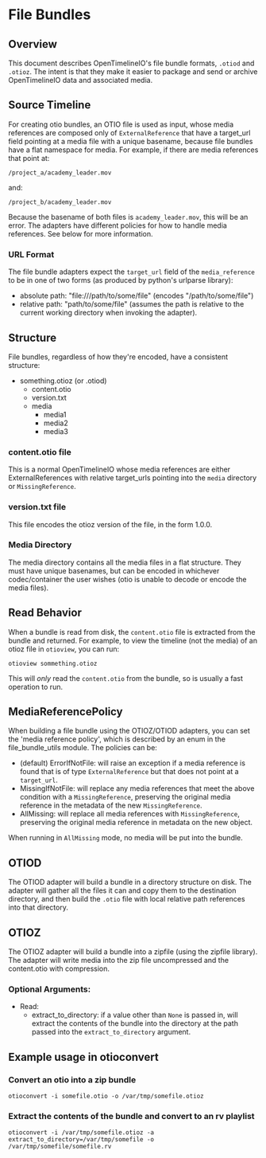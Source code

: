 # File Bundles

## Overview

This document describes OpenTimelineIO's file bundle formats, `.otiod` and `.otioz`.  The intent is that they make it easier to package and send or archive OpenTimelineIO data and associated media.

## Source Timeline

For creating otio bundles, an OTIO file is used as input, whose media references are composed only of `ExternalReference` that have a target_url field pointing at a media file with a unique basename, because file bundles have a flat namespace for media.  For example, if there are media references that point at:

`/project_a/academy_leader.mov`

and:

`/project_b/academy_leader.mov`

Because the basename of both files is `academy_leader.mov`, this will be an error.  The adapters have different policies for how to handle media references.  See below for more information.

### URL Format

The file bundle adapters expect the `target_url` field of the `media_reference` to be in one of two forms (as produced by python's urlparse library):

- absolute path:  "file:///path/to/some/file" (encodes "/path/to/some/file")
- relative path: "path/to/some/file" (assumes the path is relative to the current working directory when invoking the adapter).

## Structure

File bundles, regardless of how they're encoded, have a consistent structure:

- something.otioz (or .otiod)
    - content.otio
    - version.txt
    - media
        - media1
        - media2
        - media3


### content.otio file

This is a normal OpenTimelineIO whose media references are either ExternalReferences with relative target_urls pointing into the `media` directory or `MissingReference`.

### version.txt file

This file encodes the otioz version of the file, in the form 1.0.0.

### Media Directory

The media directory contains all the media files in a flat structure.  They must have unique basenames, but can be encoded in whichever codec/container the user wishes (otio is unable to decode or encode the media files).

## Read Behavior

When a bundle is read from disk, the `content.otio` file is extracted from the bundle and returned.  For example, to view the timeline (not the media) of an otioz file in `otioview`, you can run:

`otioview sommething.otioz`

This will _only_ read the `content.otio` from the bundle, so is usually a fast operation to run.

## MediaReferencePolicy

When building a file bundle using the OTIOZ/OTIOD adapters, you can set the 'media reference policy', which is described by an enum in the file_bundle_utils module.  The policies can be:

- (default) ErrorIfNotFile: will raise an exception if a media reference is found that is of type `ExternalReference` but that does not point at a `target_url`.
- MissingIfNotFile: will replace any media references that meet the above condition with a `MissingReference`, preserving the original media reference in the metadata of the new `MissingReference`.
- AllMissing: will replace all media references with `MissingReference`, preserving the original media reference in metadata on the new object.

When running in `AllMissing` mode, no media will be put into the bundle.

## OTIOD

The OTIOD adapter will build a bundle in a directory structure on disk.  The adapter will gather all the files it can and copy them to the destination directory, and then build the `.otio` file with local relative path references into that directory.

## OTIOZ

The OTIOZ adapter will build a bundle into a zipfile (using the zipfile library).  The adapter will write media into the zip file uncompressed and the content.otio with compression.

### Optional Arguments:

- Read:
    - extract_to_directory: if a value other than `None` is passed in, will extract the contents of the bundle into the directory at the path passed into the `extract_to_directory` argument.

## Example usage in otioconvert

### Convert an otio into a zip bundle

`otioconvert -i somefile.otio -o /var/tmp/somefile.otioz` 

### Extract the contents of the bundle and convert to an rv playlist

`otioconvert -i /var/tmp/somefile.otioz -a extract_to_directory=/var/tmp/somefile -o /var/tmp/somefile/somefile.rv`
